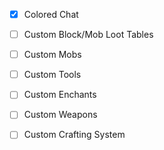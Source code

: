 - [x] Colored Chat

- [ ] Custom Block/Mob Loot Tables

- [ ] Custom Mobs

- [ ] Custom Tools

- [ ] Custom Enchants

- [ ] Custom Weapons

- [ ] Custom Crafting System
